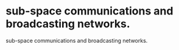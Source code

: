 # sub-space communications and broadcasting networks.

sub-space communications and broadcasting networks.
